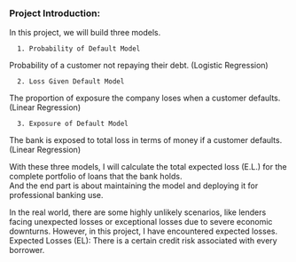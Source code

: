 ### Project Introduction:


In this project, we will build three models.

      1. Probability of Default Model 
Probability of a customer not repaying their debt. (Logistic Regression)
      
      2. Loss Given Default Model 
The proportion of exposure the company loses when a customer defaults. (Linear Regression)
      
      3. Exposure of Default Model 
The bank is exposed to total loss in terms of money if a customer defaults. (Linear Regression)

With these three models, I will calculate the total expected loss (E.L.) for the complete portfolio of loans that the bank holds.  
And the end part is about maintaining the model and deploying it for professional banking use.

In the real world, there are some highly unlikely scenarios, like lenders facing unexpected losses or exceptional losses due to severe economic downturns. However, in this project, I have encountered expected losses.
Expected Losses (EL): There is a certain credit risk associated with every borrower.
